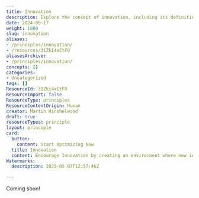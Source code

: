```yaml
---
title: Innovation
description: Explore the concept of innovation, including its definition, importance, and impact on progress across industries. Content will be available soon.
date: 2024-09-17
weight: 1000
slug: innovation
aliases:
- /principles/innovation/
- /resources/31Zki4xCtFO
aliasesArchive:
- /principles/innovation/
concepts: []
categories:
- Uncategorized
tags: []
ResourceId: 31Zki4xCtFO
ResourceImport: false
ResourceType: principles
ResourceContentOrigin: Human
creator: Martin Hinshelwood
draft: true
resourceTypes: principle
layout: principle
card:
  button:
    content: Start Optimizing Now
  title: Innovation
  content: Encourage Innovation by creating an environment where new ideas and approaches are explored to solve challenges and create value.
Watermarks:
  description: 2025-05-07T12:57:46Z

---
```

Coming soon!
